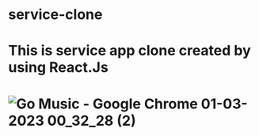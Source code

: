 # service-clone
<h1>This is service app clone created by using React.Js<h1>




![Go Music - Google Chrome 01-03-2023 00_32_28 (2)](https://user-images.githubusercontent.com/125183729/221954073-60fc38bf-9973-4d1c-80db-7d2709c5228a.png)
